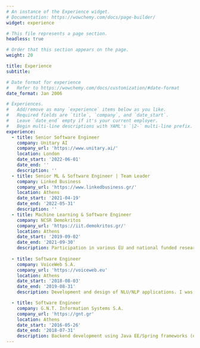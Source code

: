 ```yaml
---
# An instance of the Experience widget.
# Documentation: https://wowchemy.com/docs/page-builder/
widget: experience

# This file represents a page section.
headless: true

# Order that this section appears on the page.
weight: 20

title: Experience
subtitle:

# Date format for experience
#   Refer to https://wowchemy.com/docs/customization/#date-format
date_format: Jan 2006

# Experiences.
#   Add/remove as many `experience` items below as you like.
#   Required fields are `title`, `company`, and `date_start`.
#   Leave `date_end` empty if it's your current employer.
#   Begin multi-line descriptions with YAML's `|2-` multi-line prefix.
experience:
  - title: Senior Software Engineer
    company: Unitary AI
    company_url: 'https://www.unitary.ai/'
    location: London
    date_start: '2022-06-01'
    date_end: ''
    description: ''
  - title: Senior ML & Software Engineer | Team Leader
    company: Linked Business
    company_url: 'https://www.linkedbusiness.gr/'
    location: Athens
    date_start: '2021-04-19'
    date_end: '2022-05-31'
    description: ''
  - title: Machine Learning & Software Engineer
    company: NCSR Demokritos
    company_url: 'https://iit.demokritos.gr/'
    location: Athens
    date_start: '2019-09-02'
    date_end: '2021-09-30'
    description: Participation in various EU and national funded research projects in the areas of Deep Learning, Natural Language Processing (e.g. DebateLab, ENIRISST, etc.) and e-infrastructures (e.g. DARE project, FAIR4Fusion, etc.)
        
  - title: Software Engineer
    company: VoiceWeb S.A.
    company_url: 'https://voiceweb.eu'
    location: Athens
    date_start: '2018-08-03'
    date_end: '2019-08-31'
    description: Development and design of NLU/NLP applications. I was responsible for the redesign and imple-mentation of the Dialog Manager and NLI platform products, i.e. new architecture following themicroservices paradigm, new components (e.g. Rule Engine), new RESTful APIs and new UserInterface for the NLI platform.

  - title: Software Engineer
    company: G.N.T. Information Systems S.A.
    company_url: 'https://gnt.gr'
    location: Athens
    date_start: '2016-05-26'
    date_end: '2018-07-31'
    description: Backend development using Java EE/Spring frameworks (e.g. EJB3, Spring Framework, Hibernate,RESTful and SOAP web services), with test-driven approach (JUnit and integration tests). Partici-pated also in UI projects written with Vaadin and Android frameworks.
---
```

